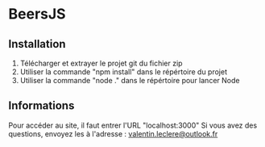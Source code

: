 # BeersJS
## Installation
<ol>
<li> Télécharger et extrayer le projet git du fichier zip</li>
<li> Utiliser la commande "npm install" dans le répértoire du projet</li>
<li> Utiliser la commande "node ." dans le répértoire pour lancer Node</li>
</ol>

## Informations
Pour accéder au site, il faut entrer l'URL "localhost:3000"
Si vous avez des questions, envoyez les à l'adresse : valentin.leclere@outlook.fr

